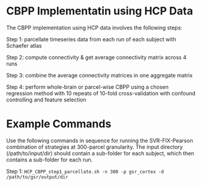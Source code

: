 # CBPP Implementatin using HCP Data

The CBPP implementation using HCP data involves the following steps:

Step 1: parcellate timeseries data from each run of each subject with Schaefer atlas

Step 2: compute connectivity & get average connectivity matrix across 4 runs

Step 3: combine the average connectivity matrices in one aggregate matrix

Step 4: perform whole-brain or parcel-wise CBPP using a chosen regression method with 10 repeats of 10-fold cross-validation with confound controlling and feature selection


# Example Commands

Use the following commands in sequence for running the SVR-FIX-Pearson combination of strategies at 300-parcel granularity. The input directory (/path/to/input/dir) should contain a sub-folder for each subject, which then contains a sub-folder for each run. 

Step 1: `HCP_CBPP_step1_parcellate.sh -n 300 -p gsr_cortex -d /path/to/gsr/output/dir`